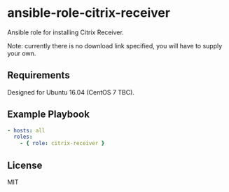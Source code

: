 # ansible-role-citrix-receiver

Ansible role for installing Citrix Receiver.

Note: currently there is no download link specified, you will have to supply your own.

## Requirements

Designed for Ubuntu 16.04 (CentOS 7 TBC).

## Example Playbook

```yml
- hosts: all
  roles:
    - { role: citrix-receiver }
```

## License

MIT
